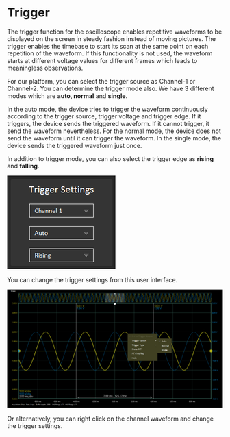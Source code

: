 # Trigger

The trigger function for the oscilloscope enables repetitive waveforms to be displayed on the screen in steady fashion instead of moving pictures. The trigger enables the timebase to start its scan at the same point on each repetition of the waveform. If this functionality is not used, the waveform starts at different voltage values for different frames which leads to meaningless observations.

For our platform, you can select the trigger source as Channel-1 or Channel-2. You can determine the trigger mode also. We have 3 different modes which are **auto, normal** and **single**.   
  
In the auto mode, the device tries to trigger the waveform continuously according to the trigger source, trigger voltage and trigger edge. If it triggers, the device sends the triggered waveform. If it cannot trigger, it send the waveform nevertheless. For the normal mode, the device does not send the waveform until it can trigger the waveform. In the single mode, the device sends the triggered waveform just once.   
  
In addition to trigger mode, you can also select the trigger edge as **rising** and **falling**. 

![](../../../../../.gitbook/assets/image%20%283%29.png)

You can change the trigger settings from this user interface. 

![](../../../../../.gitbook/assets/image%20%2859%29.png)

Or alternatively, you can right click on the channel waveform and change the trigger settings.


